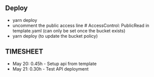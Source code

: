 ## Deploy

- yarn deploy
- uncomment the public access line # AccessControl: PublicRead in template.yaml (can only be set once the bucket exists)
- yarn deploy (to update the bucket policy)

## TIMESHEET

- May 20: 0.45h - Setup api from template
- May 21: 0.30h - Test API deployment
